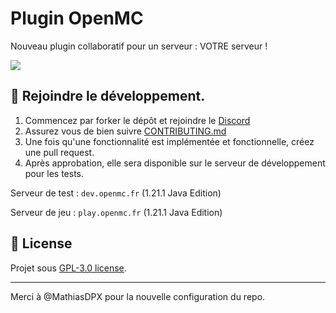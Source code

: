 # Plugin OpenMC
Nouveau plugin collaboratif pour un serveur : VOTRE serveur !

<a href="https://github.com/ServerOpenMC/PluginV2/graphs/contributors">
  <img src="https://contrib.rocks/image?repo=ServerOpenMC/PluginV2" />
</a>

## 🤝 Rejoindre le développement.
1. Commencez par forker le dépôt et rejoindre le [Discord](https://discord.gg/aywen)
3. Assurez vous de bien suivre [CONTRIBUTING.md](https://github.com/ServerOpenMC/Plugin/blob/main/CONTRIBUTING.md)
4. Une fois qu'une fonctionnalité est implémentée et fonctionnelle, créez une pull request.
5. Après approbation, elle sera disponible sur le serveur de développement pour les tests.

Serveur de test : `dev.openmc.fr` (1.21.1 Java Edition)

Serveur de jeu : `play.openmc.fr` (1.21.1 Java Edition)

## 📃 License
Projet sous [GPL-3.0 license](https://choosealicense.com/licenses/gpl-3.0/).

---
Merci à @MathiasDPX pour la nouvelle configuration du repo.
